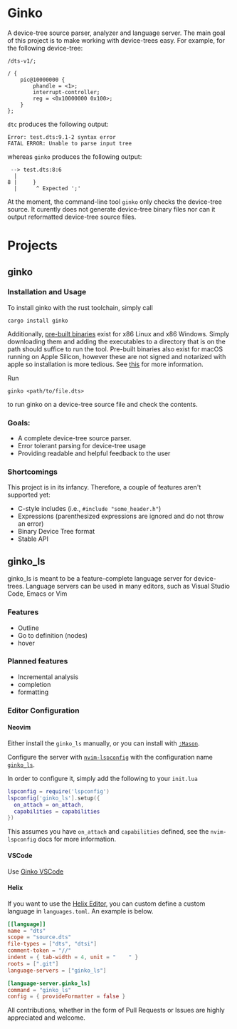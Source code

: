 # Ginko

A device-tree source parser, analyzer and language server.
The main goal of this project is to make working with device-trees easy.
For example, for the following device-tree:

```dts
/dts-v1/;

/ {
    pic@10000000 {
        phandle = <1>;
        interrupt-controller;
        reg = <0x10000000 0x100>;
    }
};
```

`dtc` produces the following output:

```
Error: test.dts:9.1-2 syntax error
FATAL ERROR: Unable to parse input tree
```

whereas `ginko` produces the following output:

```
 --> test.dts:8:6
  |
8 |     }
  |      ^ Expected ';'
```

At the moment, the command-line tool `ginko` only checks the device-tree source. 
It curently does not generate device-tree binary files nor can it output reformatted device-tree source files.

# Projects

## ginko

### Installation and Usage
To install ginko with the rust toolchain, simply call
```shell
cargo install ginko
```

Additionally, [pre-built binaries](https://github.com/Schottkyc137/ginko/releases/latest) exist for x86 Linux and x86 Windows.
Simply downloading them and adding the executables to a directory that is on the path should suffice to run the tool.
Pre-built binaries also exist for macOS running on Apple Silicon, however these are not signed and notarized with apple so installation is more tedious.
See [this](https://support.apple.com/guide/mac-help/apple-cant-check-app-for-malicious-software-mchleab3a043/mac) for more information.

Run
```shell
ginko <path/to/file.dts>
```
to run ginko on a device-tree source file and check the contents.

### Goals:

- A complete device-tree source parser.
- Error tolerant parsing for device-tree usage
- Providing readable and helpful feedback to the user

### Shortcomings

This project is in its infancy. Therefore, a couple of features aren't supported yet:

- C-style includes (i.e., `#include "some_header.h"`)
- Expressions (parenthesized expressions are ignored and do not throw an error)
- Binary Device Tree format
- Stable API

## ginko_ls

ginko_ls is meant to be a feature-complete language server for device-trees.
Language servers can be used in many editors, such as Visual Studio Code,
Emacs or Vim

### Features

- Outline
- Go to definition (nodes)
- hover

### Planned features

- Incremental analysis
- completion
- formatting

### Editor Configuration

#### Neovim

Either install the `ginko_ls` manually, or you can install with [`:Mason`](https://github.com/williamboman/mason.nvim).

Configure the server with [`nvim-lspconfig`](https://github.com/neovim/nvim-lspconfig) with the
configuration name [`ginko_ls`](https://github.com/neovim/nvim-lspconfig/blob/master/doc/server_configurations.md#als).

In order to configure it, simply add the following to your `init.lua`

```lua
lspconfig = require('lspconfig')
lspconfig['ginko_ls'].setup({
  on_attach = on_attach,
  capabilities = capabilities
})
```

This assumes you have `on_attach` and `capabilities` defined, see the `nvim-lspconfig` docs for more information.

#### VSCode

Use [Ginko VSCode](https://github.com/Schottkyc137/ginko_vscode)

#### Helix

If you want to use the [Helix Editor](https://docs.helix-editor.com/languages.html), you can custom define a
custom language in `languages.toml`. An example is below.

```toml
[[language]]
name = "dts"
scope = "source.dts"
file-types = ["dts", "dtsi"]
comment-token = "//"
indent = { tab-width = 4, unit = "    " }
roots = [".git"]
language-servers = ["ginko_ls"]

[language-server.ginko_ls]
command = "ginko_ls"
config = { provideFormatter = false }
```

All contributions, whether in the form of Pull Requests or Issues are highly appreciated and welcome.
